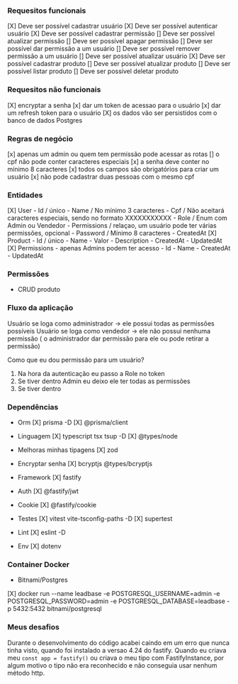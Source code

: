 ### Requesitos funcionais

[X] Deve ser possível cadastrar usuário
[X] Deve ser possível autenticar usuário
[X] Deve ser possível cadastrar permissão
[] Deve ser possível atualizar permissão 
[] Deve ser possível apagar permissão
[] Deve ser possível dar permissão a um usuário
[] Deve ser possível remover permissão a um usuário
[] Deve ser possível atualizar usuário
[X] Deve ser possível cadastrar produto
[] Deve ser possível atualizar produto
[] Deve ser possível listar produto
[] Deve ser possível deletar produto

### Requesitos não funcionais

[X] encryptar a senha
[x] dar um token de acessao para o usuário
[x] dar um refresh token para o usuário
[X] os dados vão ser persistidos com o banco de dados Postgres

### Regras de negócio

[x] apenas um admin ou quem tem permissão pode acessar as rotas
[] o cpf não pode conter caracteres especiais
[x] a senha deve conter no mínimo 8 caracteres
[x] todos os campos são obrigatórios para criar um usuário
[x] não pode cadastrar duas pessoas com o mesmo cpf

### Entidades

[X] User
    - Id / único
    - Name / No mínimo 3 caracteres
    - Cpf / Não aceitará caracteres especiais, sendo no formato XXXXXXXXXXX 
    - Role / Enum com Admin ou Vendedor 
    - Permissions / relaçao, um usuário pode ter várias permissões, opcional
    - Password / Mínimo 8 caracteres
    - CreatedAt
[X] Product
    - Id / único
    - Name
    - Valor 
    - Description
    - CreatedAt
    - UpdatedAt
[X] Permissions - apenas Admins podem ter acesso
    - Id
    - Name
    - CreatedAt
    - UpdatedAt

### Permissões

- CRUD produto

### Fluxo da aplicação

Usuário se loga como administrador -> ele possui todas as permissões possíveis 
Usuário se loga como vendedor -> ele não possui nenhuma permissão ( o administrador dar permissão para ele ou pode retirar a permissão)

Como que eu dou permissão para um usuário?

1. Na hora da autenticação eu passo a Role no token
2. Se tiver dentro Admin eu deixo ele ter todas as permissões
2. Se tiver dentro 

### Dependências

- Orm
[X] prisma -D
[X] @prisma/client

- Linguagem
[X] typescript tsx tsup -D
[X] @types/node 

- Melhoras minhas tipagens
[X] zod

- Encryptar senha
[X] bcryptjs @types/bcryptjs

- Framework
[X] fastify

- Auth
[X] @fastify/jwt

- Cookie
[X] @fastify/cookie

- Testes
[X] vitest vite-tsconfig-paths -D
[X] supertest

- Lint
[X] eslint -D

- Env
[X] dotenv

### Container Docker

- Bitnami/Postgres

[X] docker run --name leadbase -e POSTGRESQL_USERNAME=admin -e POSTGRESQL_PASSWORD=admin -e POSTGRESQL_DATABASE=leadbase -p 5432:5432 bitnami/postgresql


### Meus desafios

Durante o desenvolvimento do código acabei caindo em um erro que nunca tinha visto, quando foi instalado a versao 4.24 do fastify. Quando eu criava meu `const app = fastify()` ou criava o meu tipo com FastifyInstance, por algum motivo o tipo não era reconhecido e não conseguia usar nenhum método http.